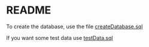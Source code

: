 # README #

To create the database, use the file [createDatabase.sql](https://bitbucket.org/a15miqvidgom/myitv/src/5508a92a81b5d0bb294ed1b184d57d676509a9c0/db/createDatabase.sql)

If you want some test data use [testData.sql](https://bitbucket.org/a15miqvidgom/myitv/src/5508a92a81b5d0bb294ed1b184d57d676509a9c0/db/testData.sql)